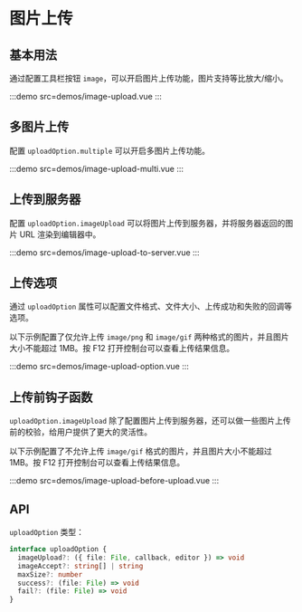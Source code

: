 # 图片上传

## 基本用法

通过配置工具栏按钮 `image`，可以开启图片上传功能，图片支持等比放大/缩小。

:::demo src=demos/image-upload.vue
:::

## 多图片上传

配置 `uploadOption.multiple` 可以开启多图片上传功能。

:::demo src=demos/image-upload-multi.vue
:::

## 上传到服务器

配置 `uploadOption.imageUpload` 可以将图片上传到服务器，并将服务器返回的图片 URL 渲染到编辑器中。

:::demo src=demos/image-upload-to-server.vue
:::

## 上传选项

通过 `uploadOption` 属性可以配置文件格式、文件大小、上传成功和失败的回调等选项。

以下示例配置了仅允许上传 `image/png` 和 `image/gif` 两种格式的图片，并且图片大小不能超过 1MB。按 F12 打开控制台可以查看上传结果信息。

:::demo src=demos/image-upload-option.vue
:::

## 上传前钩子函数

`uploadOption.imageUpload` 除了配置图片上传到服务器，还可以做一些图片上传前的校验，给用户提供了更大的灵活性。

以下示例配置了不允许上传 `image/gif` 格式的图片，并且图片大小不能超过 1MB。按 F12 打开控制台可以查看上传结果信息。

:::demo src=demos/image-upload-before-upload.vue
:::

## API

`uploadOption` 类型：

```typescript
interface uploadOption {
  imageUpload?: ({ file: File, callback, editor }) => void
  imageAccept?: string[] | string
  maxSize?: number
  success?: (file: File) => void
  fail?: (file: File) => void
}
```
